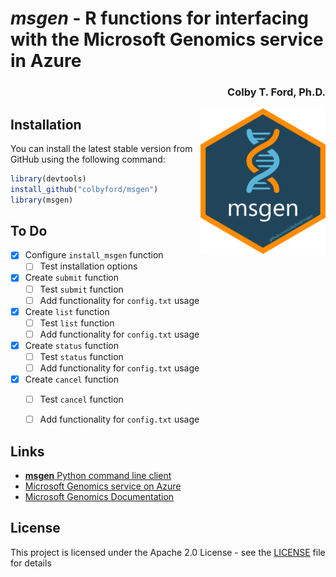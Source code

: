 
# *msgen* - R functions for interfacing with the Microsoft Genomics service in Azure
<h3 align = "right">Colby T. Ford, Ph.D.</h3>
<img align="right" src="https://raw.githubusercontent.com/colbyford/msgen/master/img/msgen_hex.png" alt="msgen icon" width="200">

## Installation

You can install the latest stable version from GitHub using the following command:
```r
library(devtools)
install_github("colbyford/msgen")
library(msgen)
```

## To Do

- [x] Configure `install_msgen` function
	- [ ] Test installation options
- [x] Create `submit` function
	- [ ] Test `submit` function
	- [ ] Add functionality for `config.txt` usage
- [x] Create `list` function
	- [ ] Test `list` function
	- [ ] Add functionality for `config.txt` usage
- [x] Create `status` function
	- [ ] Test `status` function
	- [ ] Add functionality for `config.txt` usage
- [x] Create `cancel` function
	- [ ] Test `cancel` function
	- [ ] Add functionality for `config.txt` usage


## Links

- [__msgen__ Python command line client](https://github.com/MicrosoftGenomics/msgen)
- [Microsoft Genomics service on Azure](https://azure.microsoft.com/en-us/services/genomics/)
- [Microsoft Genomics Documentation](https://docs.microsoft.com/en-us/azure/genomics/)


## License

This project is licensed under the Apache 2.0 License - see the [LICENSE](LICENSE) file for details
